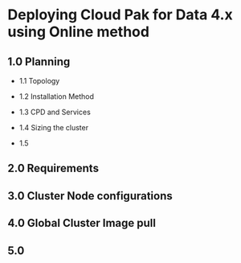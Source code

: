 # Deploying Cloud Pak for Data 4.x using Online method


## 1.0 Planning

- 1.1 Topology

- 1.2 Installation Method

- 1.3 CPD and Services

- 1.4 Sizing the cluster

- 1.5 


## 2.0 Requirements

## 3.0 Cluster Node configurations

## 4.0 Global Cluster Image pull

## 5.0
